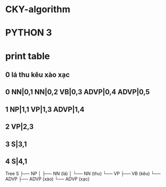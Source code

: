 # CKY-algorithm
# PYTHON 3
# print table
0  lá             thu            kêu            xào            xạc            
----------------------------------------------------------------------------------------------------
0  NN|0,1         NN|0,2         VB|0,3         ADVP|0,4       ADVP|0,5       
----------------------------------------------------------------------------------------------------
1  NP|1,1                        VP|1,3         ADVP|1,4                      
----------------------------------------------------------------------------------------------------
2                                VP|2,3                                       
----------------------------------------------------------------------------------------------------
3  S|3,1                                                                      
----------------------------------------------------------------------------------------------------
4  S|4,1                                                                      
----------------------------------------------------------------------------------------------------

Tree
S
├── NP
│   ├── NN (lá)
│   └── NN (thu)
└── VP
    ├── VB (kêu)
    └── ADVP
        ├── ADVP (xào)
        └── ADVP (xạc)
